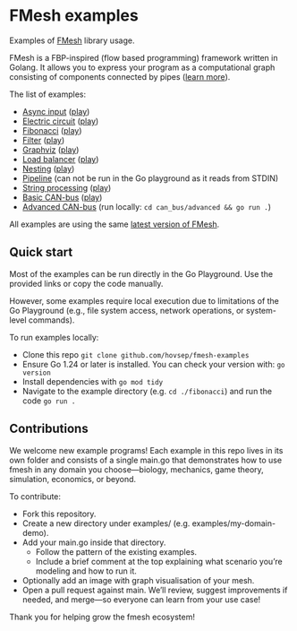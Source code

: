 # FMesh examples

Examples of [FMesh](https://github.com/hovsep/fmesh) library usage.

FMesh is a FBP-inspired (flow based programming) framework written in Golang.
It allows you to express your program as a computational graph consisting of components connected by pipes ([learn more](https://github.com/hovsep/fmesh/wiki)).

The list of examples: 

- [Async input](https://github.com/hovsep/fmesh-examples/blob/main/async_input/main.go) ([play](https://go.dev/play/p/xEkPgS9a10X))
- [Electric circuit](https://github.com/hovsep/fmesh-examples/blob/main/electric_circuit/main.go)  ([play](https://go.dev/play/p/bibZTWhIbR8))
- [Fibonacci](https://github.com/hovsep/fmesh-examples/blob/main/fibonacci/main.go)  ([play](https://go.dev/play/p/VmLIh6tOsvo))
- [Filter](https://github.com/hovsep/fmesh-examples/blob/main/filter/main.go)  ([play](https://go.dev/play/p/NDBcOZ5f0E1))
- [Graphviz](https://github.com/hovsep/fmesh-examples/blob/main/graphviz/main.go)  ([play](https://go.dev/play/p/ef0X3oMSHhi))
- [Load balancer](https://github.com/hovsep/fmesh-examples/blob/main/load_balancer/main.go)  ([play](https://go.dev/play/p/s1ETIrgo7pp))
- [Nesting](https://github.com/hovsep/fmesh-examples/blob/main/nesting/main.go)  ([play](https://go.dev/play/p/GW1HNKZeMzR))
- [Pipeline](https://github.com/hovsep/fmesh-examples/blob/main/pipeline/main.go)  (can not be run in the Go playground as it reads from STDIN)
- [String processing](https://github.com/hovsep/fmesh-examples/blob/main/string_processing/main.go)  ([play](https://go.dev/play/p/Yf_29d6vs68))
- [Basic CAN-bus](https://github.com/hovsep/fmesh-examples/blob/main/can_bus/basic/main.go)  ([play](https://go.dev/play/p/M3-jMutt67w))
- [Advanced CAN-bus](https://github.com/hovsep/fmesh-examples/blob/main/can_bus/advanced/main.go)  (run locally: `cd can_bus/advanced && go run .`)


All examples are using the same [latest version of FMesh](https://github.com/hovsep/fmesh/releases/latest).

## Quick start
Most of the examples can be run directly in the Go Playground. Use the provided links or copy the code manually.

However, some examples require local execution due to limitations of the Go Playground (e.g., file system access, network operations, or system-level commands).

To run examples locally:
- Clone this repo `git clone github.com/hovsep/fmesh-examples`
- Ensure Go 1.24 or later is installed. You can check your version with: `go version`
- Install dependencies with `go mod tidy`
- Navigate to the example directory (e.g. `cd ./fibonacci`) and run the code `go run .`

## Contributions

We welcome new example programs! 
Each example in this repo lives in its own folder and consists of a single main.go that demonstrates how to use fmesh in any domain you choose—biology, mechanics, game theory, simulation, economics, or beyond.

To contribute:

- Fork this repository.
- Create a new directory under examples/ (e.g. examples/my-domain-demo).
- Add your main.go inside that directory.
  - Follow the pattern of the existing examples.
  - Include a brief comment at the top explaining what scenario you’re modeling and how to run it.
- Optionally add an image with graph visualisation of your mesh.
- Open a pull request against main. We’ll review, suggest improvements if needed, and merge—so everyone can learn from your use case!

Thank you for helping grow the fmesh ecosystem!